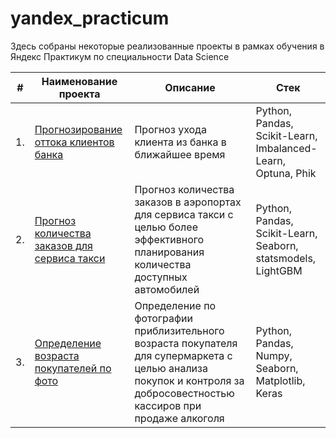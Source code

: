 # yandex_practicum

Здесь собраны некоторые реализованные проекты в рамках обучения в Яндекс Практикум по специальности Data Science

| #    | Наименование проекта                | Описание                                                     | Стек                                                         |
| ---- | ------------------------------------------------------------ | ------------------------------------------------------------ | ------------------------------------------------------------ |
| 1.   | [Прогнозирование оттока клиентов банка](https://github.com/KlementevaE/yandex_practicum/tree/main/%D0%9F%D1%80%D0%BE%D0%B3%D0%BD%D0%BE%D0%B7%20%D0%BE%D1%82%D1%82%D0%BE%D0%BA%D0%B0%20%D0%BA%D0%BB%D0%B8%D0%B5%D0%BD%D1%82%D0%BE%D0%B2%20%D0%B1%D0%B0%D0%BD%D0%BA%D0%B0) | Прогноз ухода клиента из банка в ближайшее время | Python, Pandas, Scikit-Learn, Imbalanced-Learn, Optuna, Phik |
| 2.   | [Прогноз количества заказов для сервиса такси](https://github.com/KlementevaE/yandex_practicum/tree/main/%D0%9F%D1%80%D0%BE%D0%B3%D0%BD%D0%BE%D0%B7%20%D0%BA%D0%BE%D0%BB%D0%B8%D1%87%D0%B5%D1%81%D1%82%D0%B2%D0%B0%20%D0%B7%D0%B0%D0%BA%D0%B0%D0%B7%D0%BE%D0%B2%20%D0%B4%D0%BB%D1%8F%20%D1%81%D0%B5%D1%80%D0%B2%D0%B8%D1%81%D0%B0%20%D1%82%D0%B0%D0%BA%D1%81%D0%B8) | Прогноз количества заказов в аэропортах для сервиса такси с целью более эффективного планирования количества доступных автомобилей | Python, Pandas, Scikit-Learn, Seaborn, statsmodels, LightGBM |
| 3.   | [Определение возраста покупателей по фото](https://github.com/KlementevaE/yandex_practicum/tree/main/%D0%9E%D0%BF%D1%80%D0%B5%D0%B4%D0%B5%D0%BB%D0%B5%D0%BD%D0%B8%D0%B5%20%D0%B2%D0%BE%D0%B7%D1%80%D0%B0%D1%81%D1%82%D0%B0%20%D0%BF%D0%BE%D0%BA%D1%83%D0%BF%D0%B0%D1%82%D0%B5%D0%BB%D0%B5%D0%B9%20%D0%BF%D0%BE%20%D1%84%D0%BE%D1%82%D0%BE) | Определение по фотографии приблизительного возраста покупателя для супермаркета с целью анализа покупок и контроля за добросовестностью кассиров при продаже алкоголя | Python, Pandas, Numpy, Seaborn, Matplotlib, Keras |
